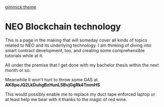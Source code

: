 [gimmick:theme](cosmo)

NEO Blockchain technology
========================

This is a page in the making that will someday cover all kinds of topics related to NEO and its underlying technology. I am thinking of diving into smart contract development, too, and creating some comprehensible tutorials while at it.

All under the premise that I get done with my bachelor thesis within the next month or so.

Meanwhile it won't hurt to throw some GAS at
**AK8peJQ2LkDuhgBzHunLSBvjGgRk4TmmHS**

This would possibly enable me to replace my duct tape enforced laptop or at least help me bear with it thanks to the magic of red wine.


